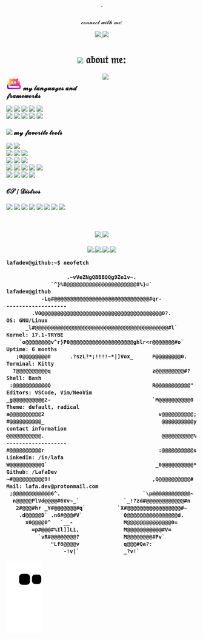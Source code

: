 <div align="center">
 <a href="https://github.com/LafaDev#gh-dark-mode-only">
  <img src="https://readme-typing-svg.herokuapp.com?font=Roboto+Slab&color=%23FE428E&size=30&center=true&vCenter=true&width=450&lines=Hello%2C+World!;I'm+Lucas+Flores+(%2FLafaDev);Software+student+at+Trybe;Aspiring+Full-Stack+Developer;open-source+passionate" alt="">
  </a>
 <a href="https://github.com/LafaDev#gh-light-mode-only">
   <img src="https://readme-typing-svg.herokuapp.com?font=Roboto+Slab&color=%237AA2F7&size=30&center=true&vCenter=true&width=450&lines=Hello%2C+World!;I'm+Lucas+Flores+(%2FLafaDev);Software+student+at+Trybe;Aspiring+Full-Stack+Developer;open-source+passionate" alt="">
</a>
 </div>
 
 <br>
  <p align="center"> 𝓬𝓸𝓷𝓷𝓮𝓬𝓽 𝔀𝓲𝓽𝓱 𝓶𝓮: </p>
</p>
  <p align="center">
    <a href="https://www.linkedin.com/in/lafa/">
      <img src="https://img.shields.io/badge/LinkedIn-0077B5?style=for-the-badge&logo=linkedin&logoColor=white" />
    </a>
    <a href="mailto:lafa.dev@protonmail.com">
      <img src="https://img.shields.io/badge/ProtonMail-8B89CC?style=for-the-badge&logo=protonmail&logoColor=white" />
     </a>
    <br />
  </p>
 
 <h1 align="center">
 <img src="https://media.giphy.com/media/VgCDAzcKvsR6OM0uWg/giphy.gif" width="50" /> 
 𝔞𝔟𝔬𝔲𝔱 𝔪𝔢:
</h1>

<img src="https://user-images.githubusercontent.com/90883406/151866489-5fca195b-c8bd-4e65-affc-d646a77768fe.gif" width="250" align="right" />
<h3>
   <img src="https://raw.githubusercontent.com/EliverLara/candy-icons/master/apps/scalable/kitty.svg" width="40"/>
  𝓶𝔂 𝓵𝓪𝓷𝓰𝓾𝓪𝓰𝓮𝓼 𝓪𝓷𝓭 𝓯𝓻𝓪𝓶𝓮𝔀𝓸𝓻𝓴𝓼 </h3>
</h3>
<p>
 
  <img src="https://img.shields.io/badge/JavaScript-323330?style=for-the-badge&logo=javascript&logoColor=F7DF1E" />
  <img src="https://img.shields.io/badge/HTML5-E34F26?style=for-the-badge&logo=html5&logoColor=white" />
  <img src="https://img.shields.io/badge/CSS3-1572B6?style=for-the-badge&logo=css3&logoColor=white" />
  <img src="https://img.shields.io/badge/Node.js-339933?style=for-the-badge&logo=nodedotjs&logoColor=white" />
  <img src="https://img.shields.io/badge/Shell_Script-121011?style=for-the-badge&logo=gnu-bash&logoColor=white" />
  <br>
  
 <img src="https://img.shields.io/badge/React-20232A?style=for-the-badge&logo=react&logoColor=61DAFB" />
 <img src="https://img.shields.io/badge/React_Router-CA4245?style=for-the-badge&logo=react-router&logoColor=white" />
 <img src="https://img.shields.io/badge/Redux-593D88?style=for-the-badge&logo=redux&logoColor=white" />
 <img src="https://img.shields.io/badge/Jest-C21325?style=for-the-badge&logo=jest&logoColor=white" />
 <img src="https://img.shields.io/badge/Bootstrap-563D7C?style=for-the-badge&logo=bootstrap&logoColor=white" />
 
 </p>
 
  <h3>
   <img src="https://raw.githubusercontent.com/EliverLara/candy-icons/45719cdda06f1e400b678580f868ebc56c232160/preferences/scalable/preferences-desktop-default-applications.svg" width="25" />
   𝓶𝔂 𝓯𝓪𝓿𝓸𝓻𝓲𝓽𝓮 𝓽𝓸𝓸𝓵𝓼
  </h3>
<p>
 
 <img src="https://img.shields.io/badge/GIT-E44C30?style=for-the-badge&logo=git&logoColor=white" />
 <img src="https://img.shields.io/badge/npm-CB3837?style=for-the-badge&logo=npm&logoColor=white" />
 
 <br>
 
 <img src="https://img.shields.io/badge/Visual_Studio_Code-0078D4?style=for-the-badge&logo=visual%20studio%20code&logoColor=white" />
 <img src="https://img.shields.io/badge/VIM-%2311AB00.svg?&style=for-the-badge&logo=vim&logoColor=white" />
 <img src="https://img.shields.io/badge/NeoVim-%2357A143.svg?&style=for-the-badge&logo=neovim&logoColor=white" />
 
 <br>
 
 <img src="https://img.shields.io/badge/Trello-0052CC?style=for-the-badge&logo=trello&logoColor=white" />
 <img src="https://img.shields.io/badge/Notion-000000?style=for-the-badge&logo=notion&logoColor=white" />
 <img src="https://img.shields.io/badge/evernote-00A82D?style=for-the-badge&logo=evernote&logoColor=white" />

 
 <br>
 
 <img src="https://img.shields.io/badge/Discord-5865F2?style=for-the-badge&logo=discord&logoColor=white" />
 <img src="https://img.shields.io/badge/Slack-4A154B?style=for-the-badge&logo=slack&logoColor=white" />
 <img src="https://img.shields.io/badge/Zoom-2D8CFF?style=for-the-badge&logo=zoom&logoColor=white" />
 <img src="https://img.shields.io/badge/TeamSpeak-2580C3?style=for-the-badge&logo=teamspeak&logoColor=white" />
 <img src="https://img.shields.io/badge/Microsoft_Teams-6264A7?style=for-the-badge&logo=microsoft-teams&logoColor=white" />

 <br>
 <img src="https://img.shields.io/badge/Vivaldi-EF3939?style=for-the-badge&logo=Vivaldi&logoColor=white" />
 <img src="https://img.shields.io/badge/Firefox_Browser-FF7139?style=for-the-badge&logo=Firefox-Browser&logoColor=white" />
 <img src="https://img.shields.io/badge/Google_chrome-red?style=for-the-badge&logo=Google-chrome&logoColor=white" />
 <img src="https://img.shields.io/badge/gnu_icecat-4285F4?style=for-the-badge&logo=gnuicecat&logoColor=white" /> 
 
 
<!--  <img src="https://upload.wikimedia.org/wikipedia/commons/3/3d/Anki-icon.svg" width="50" />
 <img src="https://www.svgrepo.com/show/378844/qutebrowser.svg" width="50" />  -->

</p>
 
 
<h3> 
 𝓞𝓢 / 𝓓𝓲𝓼𝓽𝓻𝓸𝓼 
 <h3>
 <p>
<!--   <img src="https://img.shields.io/badge/Linux-FCC624?style=for-the-badge&logo=linux&logoColor=black" />
  <img src="https://img.shields.io/badge/Windows-0078D6?style=for-the-badge&logo=windows&logoColor=white" />
  
  <br>
  <img src="https://img.shields.io/badge/Gentoo-54487A?style=for-the-badge&logo=gentoo&logoColor=white" />
  <img src="https://img.shields.io/badge/Arch_Linux-1793D1?style=for-the-badge&logo=arch-linux&logoColor=white" />
  <img src="https://img.shields.io/badge/Debian-A81D33?style=for-the-badge&logo=debian&logoColor=white" />

  <br>
  <img src="https://img.shields.io/badge/manjaro-35BF5C?style=for-the-badge&logo=manjaro&logoColor=white" />
  <img src="https://img.shields.io/badge/Ubuntu-E95420?style=for-the-badge&logo=ubuntu&logoColor=white" />
  <img src="https://img.shields.io/badge/Linux_Mint-87CF3E?style=for-the-badge&logo=linux-mint&logoColor=white" />
  <img src="https://img.shields.io/badge/Pop!_OS-48B9C7?style=for-the-badge&logo=Pop!_OS&logoColor=white" /> -->
  
  <img src="https://cdn.jsdelivr.net/gh/devicons/devicon/icons/linux/linux-original.svg" width="50" />
  <img src="https://cdn.jsdelivr.net/gh/devicons/devicon/icons/windows8/windows8-original.svg" width="50" />
  
  <img src="https://cdn.jsdelivr.net/gh/devicons/devicon/icons/debian/debian-original.svg" width="50" />
  <img src="https://upload.wikimedia.org/wikipedia/commons/4/48/Gentoo_Linux_logo_matte.svg" width="50" />
  <img src="https://upload.wikimedia.org/wikipedia/commons/a/a5/Archlinux-icon-crystal-64.svg" width="50"/>
  
  <img src="https://upload.wikimedia.org/wikipedia/commons/3/3e/Manjaro-logo.svg" width="50" />
  <img src="https://upload.wikimedia.org/wikipedia/commons/9/9e/UbuntuCoF.svg" width="50" />
  <img src="https://upload.wikimedia.org/wikipedia/commons/c/c5/Pop_OS-Logo-nobg.svg" width="70" />
  
</p>

  <br>

 <p align="center">
  <a href="https://www.github.com/LafaDev#gh-light-mode-only">
    <img src="https://github-profile-trophy.vercel.app/?username=lafadev" />
  </a>
  <a href="https://www.github.com/LafaDev#gh-dark-mode-only">
    <img src="https://github-profile-trophy.vercel.app/?username=lafadev&theme=radical" />
  </a>
</p>

<p align="center">
<a href="https://github.com/LafaDev#gh-dark-mode-only">
  <img height="200em" align="center" src="https://github-readme-stats.vercel.app/api?username=LafaDev&count_private=true&show_icons=true&theme=radical" />
 </a>
<a href="https//github.com/LafaDev#gh-dark-mode-only">
  <img height="200em" align="center" src="https://github-readme-stats.vercel.app/api/top-langs/?username=LafaDev&count_private=true&theme=radical&show_icons=true&layout=compact)](https://github.com/anuraghazra/github-readme-stats" />
</a>
 
 <a href="https://github.com/LafaDev#gh-light-mode-only">
  <img height="200em" align="center" src="https://github-readme-stats.vercel.app/api?username=LafaDev&count_private=true&show_icons=true&theme=default" />
 </a>
<a href="https//github.com/LafaDev#gh-light-mode-only">
  <img height="200em" align="center" src="https://github-readme-stats.vercel.app/api/top-langs/?username=LafaDev&count_private=true&theme=default&show_icons=true&layout=compact)](https://github.com/anuraghazra/github-readme-stats" />
</a>
  </p>

```console
lafadev@github:~$ neofetch

                   .~vVeZNgQBBBQQg9Ze1v~.                   
              `^}%B@@@@@@@@@@@@@@@@@@@@@@8%}=`                 lafadev@github
           -Lq#@@@@@@@@@@@@@@@@@@@@@@@@@@@@@@#qr-              -------------------
        .V0@@@@@@@@@@@@@@@@@@@@@@@@@@@@@@@@@@@@@@0?.           OS: GNU/Linux
      _l#@@@@@@@@@@@@@@@@@@@@@@@@@@@@@@@@@@@@@@@@@@#l`         Kernel: 17.1-TRYBE
    `o@@@@@@@@v^r}P0@@@@@@@@@@@@@@@@@@@@ghlr<r@@@@@@@#o`       Uptime: 6 months
   ;0@@@@@@@@0      .?szL?*;!!!!~*|]Vox_      P@@@@@@@@0.      Terminal: Kitty
  ?@@@@@@@@@@q                                z@@@@@@@@@#?     Shell: Bash
 :@@@@@@@@@@@Q                                R@@@@@@@@@@@"    Editors: VSCode, Vim/NeoVim
_g@@@@@@@@@@2-                                `M@@@@@@@@@@0    Theme: default, radical
a@@@@@@@@@@2                                    v@@@@@@@@@@;    
#@@@@@@@@@@_                                     @@@@@@@@@@y   contact information
@@@@@@@@@@@.                                     @@@@@@@@@@%   -------------------
#@@@@@@@@@@r                                    :@@@@@@@@@@s   LinkedIn: /in/lafa
W@@@@@@@@@@Q`                                  _0@@@@@@@@@@*   Github: /LafaDev
~#@@@@@@@@@@9!                                ,Q@@@@@@@@@@#    Mail: lafa.dev@protonmail.com
 ;@@@@@@@@@@@@6^.                          `\p@@@@@@@@@@@@~    
  n@@@@@PlVd@@@@#6Vv~_`              `_!?zd#@@@@@@@@@@@@#n     
   2#@@@#hr _Y#@@@@@@@#q`          `X#@@@@@@@@@@@@@@@@@#~      
    .d@@@@@D` .n6#@@@#V`             Q@@@@@@@@@@@@@@@@d.       
      x0@@@@0^   `__-                M@@@@@@@@@@@@@@0=         
        =p#@@@#%Il]]L1,              M@@@@@@@@@@@#V=           
          `vR#@@@@@@@@?              M@@@@@@@@#Pv`             
              "Lf8@@@@v              q@@@#Qa?:                
                  -!v|`              _?v!`                     
```

<!--
**LafaDev/LafaDev** is a ✨ _special_ ✨ repository because its `README.md` (this file) appears on your GitHub profile.

Here are some ideas to get you started:

- 🔭 I’m currently working on ...
- 🌱 I’m currently learning ...
- 👯 I’m looking to collaborate on ...
- 🤔 I’m looking for help with ...
- 💬 Ask me about ...
- 📫 How to reach me: ...
- 😄 Pronouns: ...
- ⚡ Fun fact: ...
-->


![github contribution grid snake animation](https://github.com/LafaDev/LafaDev/blob/output/github-contribution-grid-snake.svg)

